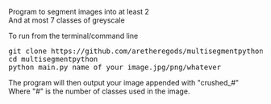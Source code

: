 Program to segment images into at least 2  
And at most 7 classes of greyscale

To run from the terminal/command line  
<pre>git clone https://github.com/aretheregods/multisegmentpython  
cd multisegmentpython  
python main.py name_of_your_image.jpg/png/whatever
</pre>

The program will then output your image appended with "crushed_#"  
Where "#" is the number of classes used in the image.
